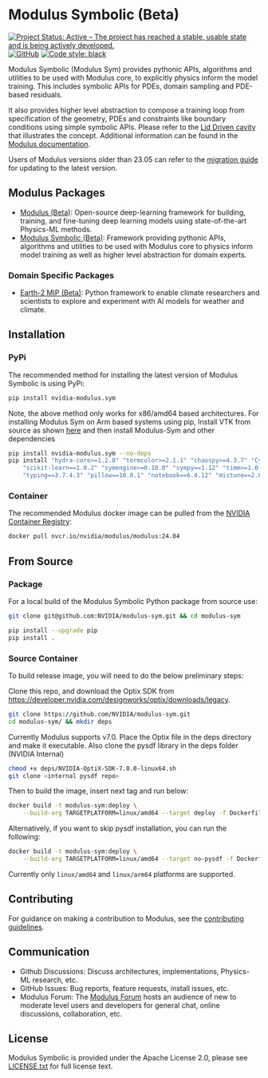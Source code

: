 <!-- markdownlint-disable -->
# Modulus Symbolic (Beta)


[![Project Status: Active – The project has reached a stable, usable state and is being actively developed.](https://www.repostatus.org/badges/latest/active.svg)](https://www.repostatus.org/#active)
[![GitHub](https://img.shields.io/github/license/NVIDIA/modulus-sym)](https://github.com/NVIDIA/modulus-sym/blob/master/LICENSE.txt)
[![Code style: black](https://img.shields.io/badge/code%20style-black-000000.svg)](https://github.com/psf/black)

Modulus Symbolic (Modulus Sym) provides pythonic APIs, algorithms and utilities to be used with Modulus core, to explicitly physics inform the model training. This includes symbolic APIs for PDEs, domain sampling and PDE-based residuals.  

It also provides higher level abstraction to compose a training loop from specification of the geometry, PDEs and constraints like boundary conditions using simple symbolic APIs. 
Please refer to the [Lid Driven cavity](https://docs.nvidia.com/deeplearning/modulus/modulus-sym/user_guide/basics/lid_driven_cavity_flow.html) that illustrates the concept.
Additional information can be found in the [Modulus documentation](https://docs.nvidia.com/modulus/index.html#sym).

Users of Modulus versions older than 23.05 can refer to the [migration guide](https://docs.nvidia.com/deeplearning/modulus/migration-guide/index.html)
for updating to the latest version.

## Modulus Packages

- [Modulus (Beta)](https://github.com/NVIDIA/modulus): Open-source deep-learning framework for building, training, and fine-tuning deep learning models using state-of-the-art Physics-ML methods.
- [Modulus Symbolic (Beta)](https://github.com/NVIDIA/modulus-sym): Framework providing pythonic APIs, algorithms and utilities to be used with Modulus core to physics inform model training as well as higher level abstraction for domain experts.

### Domain Specific Packages

- [Earth-2 MIP (Beta)](https://github.com/NVIDIA/earth2mip): Python framework to enable climate researchers and scientists to explore and experiment with AI models for weather and climate.

## Installation

### PyPi

The recommended method for installing the latest version of Modulus Symbolic is using PyPi:

```bash
pip install nvidia-modulus.sym
```

Note, the above method only works for x86/amd64 based architectures. For installing Modulus Sym on Arm based systems using pip, 
Install VTK from source as shown [here](https://gitlab.kitware.com/vtk/vtk/-/blob/v9.2.6/Documentation/dev/build.md?ref_type=tags#python-wheels) and then install Modulus-Sym and other dependencies

```bash
pip install nvidia-modulus.sym --no-deps
pip install "hydra-core>=1.2.0" "termcolor>=2.1.1" "chaospy>=4.3.7" "Cython==0.29.28" "numpy-stl==2.16.3" "opencv-python==4.5.5.64" \
    "scikit-learn==1.0.2" "symengine>=0.10.0" "sympy==1.12" "timm>=1.0.3" "torch-optimizer==0.3.0" "transforms3d==0.3.1" \
    "typing==3.7.4.3" "pillow==10.0.1" "notebook==6.4.12" "mistune==2.0.3" "pint==0.19.2" "tensorboard>=2.8.0"
```

### Container

The recommended Modulus docker image can be pulled from the [NVIDIA Container Registry](https://catalog.ngc.nvidia.com/orgs/nvidia/teams/modulus/containers/modulus):

```bash
docker pull nvcr.io/nvidia/modulus/modulus:24.04
```

## From Source

### Package

For a local build of the Modulus Symbolic Python package from source use:

```Bash
git clone git@github.com:NVIDIA/modulus-sym.git && cd modulus-sym

pip install --upgrade pip
pip install .
```

### Source Container

To build release image, you will need to do the below preliminary steps:

Clone this repo, and download the Optix SDK from
<https://developer.nvidia.com/designworks/optix/downloads/legacy>.

```bash
git clone https://github.com/NVIDIA/modulus-sym.git
cd modulus-sym/ && mkdir deps
```

Currently Modulus supports v7.0. Place the Optix file in the deps directory and make it
executable. Also clone the pysdf library in the deps folder (NVIDIA Internal)

```bash
chmod +x deps/NVIDIA-OptiX-SDK-7.0.0-linux64.sh 
git clone <internal pysdf repo>
```

Then to build the image, insert next tag and run below:

```bash
docker build -t modulus-sym:deploy \
    --build-arg TARGETPLATFORM=linux/amd64 --target deploy -f Dockerfile .
```

Alternatively, if you want to skip pysdf installation, you can run the following:

```bash
docker build -t modulus-sym:deploy \
    --build-arg TARGETPLATFORM=linux/amd64 --target no-pysdf -f Dockerfile .
```

Currently only `linux/amd64` and `linux/arm64` platforms are supported.

## Contributing

For guidance on making a contribution to Modulus, see the [contributing guidelines](https://github.com/NVIDIA/modulus-sym/blob/main/CONTRIBUTING.md).

## Communication

- Github Discussions: Discuss architectures, implementations, Physics-ML research, etc.
- GitHub Issues: Bug reports, feature requests, install issues, etc.
- Modulus Forum: The [Modulus Forum](https://forums.developer.nvidia.com/c/physics-simulation/modulus-physics-ml-model-framework)
hosts an audience of new to moderate level users and developers for general chat, online
discussions, collaboration, etc.

## License

Modulus Symbolic is provided under the Apache License 2.0, please see
[LICENSE.txt](./LICENSE.txt) for full license text.
